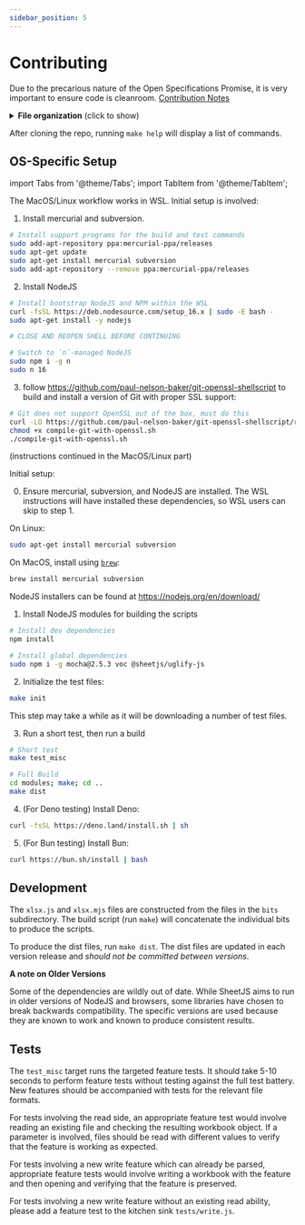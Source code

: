 ```yaml
---
sidebar_position: 5
---
```


# Contributing

Due to the precarious nature of the Open Specifications Promise, it is very
important to ensure code is cleanroom.  [Contribution Notes](https://raw.githubusercontent.com/SheetJS/sheetjs/master/CONTRIBUTING.md)

<details>
  <summary><b>File organization</b> (click to show)</summary>

At a high level, the final script is a concatenation of the individual files in
the `bits` folder.  Running `make` should reproduce the final output on all
platforms.

Folders:

| folder       | contents                                                      |
|:-------------|:--------------------------------------------------------------|
| `bits`       | raw source files that make up the final script                |
| `bin`        | server-side bin scripts (`xlsx.njs`)                          |
| `dist`       | dist files for web browsers and nonstandard JS environments   |
| `demos`      | demo projects for platforms like ExtendScript and Webpack     |
| `tests`      | browser tests (run `make ctest` to rebuild)                   |
| `types`      | typescript definitions and tests                              |
| `misc`       | miscellaneous supporting scripts                              |
| `test_files` | test files (pulled from the test files repository)            |

</details>

After cloning the repo, running `make help` will display a list of commands.

## OS-Specific Setup

import Tabs from '@theme/Tabs';
import TabItem from '@theme/TabItem';

<Tabs>
  <TabItem value="wsl" label="Windows WSL">

The MacOS/Linux workflow works in WSL.  Initial setup is involved:

1) Install mercurial and subversion.

```bash
# Install support programs for the build and test commands
sudo add-apt-repository ppa:mercurial-ppa/releases
sudo apt-get update
sudo apt-get install mercurial subversion
sudo add-apt-repository --remove ppa:mercurial-ppa/releases
```

2) Install NodeJS

```bash
# Install bootstrap NodeJS and NPM within the WSL
curl -fsSL https://deb.nodesource.com/setup_16.x | sudo -E bash -
sudo apt-get install -y nodejs

# CLOSE AND REOPEN SHELL BEFORE CONTINUING

# Switch to `n`-managed NodeJS
sudo npm i -g n
sudo n 16
```

3) follow <https://github.com/paul-nelson-baker/git-openssl-shellscript> to
build and install a version of Git with proper SSL support:

```bash
# Git does not support OpenSSL out of the box, must do this
curl -LO https://github.com/paul-nelson-baker/git-openssl-shellscript/raw/main/compile-git-with-openssl.sh
chmod +x compile-git-with-openssl.sh
./compile-git-with-openssl.sh
```

(instructions continued in the MacOS/Linux part)

  </TabItem>
  <TabItem value="osx" label="MacOS/Linux">

Initial setup:

0) Ensure mercurial, subversion, and NodeJS are installed. The WSL instructions
will have installed these dependencies, so WSL users can skip to step 1.

On Linux:

```bash
sudo apt-get install mercurial subversion
```

On MacOS, install using [`brew`](https://brew.sh/):

```bash
brew install mercurial subversion
```

NodeJS installers can be found at <https://nodejs.org/en/download/>

1) Install NodeJS modules for building the scripts

```bash
# Install dev dependencies
npm install

# Install global dependencies
sudo npm i -g mocha@2.5.3 voc @sheetjs/uglify-js
```

2) Initialize the test files:

```bash
make init
```

This step may take a while as it will be downloading a number of test files.

3) Run a short test, then run a build

```bash
# Short test
make test_misc

# Full Build
cd modules; make; cd ..
make dist
```

4) (For Deno testing) Install Deno:

```bash
curl -fsSL https://deno.land/install.sh | sh
```

5) (For Bun testing) Install Bun:

```bash
curl https://bun.sh/install | bash
```

  </TabItem>
</Tabs>


## Development

The `xlsx.js` and `xlsx.mjs` files are constructed from the files in the `bits`
subdirectory. The build script (run `make`) will concatenate the individual
bits to produce the scripts.

To produce the dist files, run `make dist`.  The dist files are updated in each
version release and *should not be committed between versions*.

**A note on Older Versions**

Some of the dependencies are wildly out of date.  While SheetJS aims to run in
older versions of NodeJS and browsers, some libraries have chosen to break
backwards compatibility.  The specific versions are used because they are known
to work and known to produce consistent results.


## Tests

The `test_misc` target runs the targeted feature tests.  It should take 5-10
seconds to perform feature tests without testing against the full test battery.
New features should be accompanied with tests for the relevant file formats.

For tests involving the read side, an appropriate feature test would involve
reading an existing file and checking the resulting workbook object.  If a
parameter is involved, files should be read with different values to verify that
the feature is working as expected.

For tests involving a new write feature which can already be parsed, appropriate
feature tests would involve writing a workbook with the feature and then opening
and verifying that the feature is preserved.

For tests involving a new write feature without an existing read ability, please
add a feature test to the kitchen sink `tests/write.js`.

